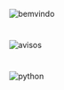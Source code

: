 ![bemvindo](https://i.imgur.com/jjCgrQz.png)
#
![avisos](https://i.imgur.com/n3v1tHb.png)
#
![python](https://i.imgur.com/jtIHiD6.png)

